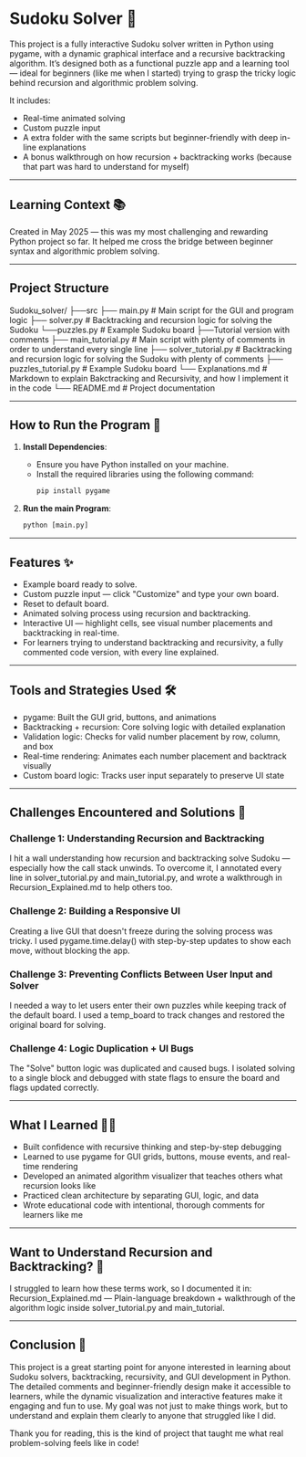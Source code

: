 # Sudoku Solver 🧩

This project is a fully interactive Sudoku solver written in Python using pygame, with a dynamic graphical interface and a recursive backtracking algorithm. It’s designed both as a functional puzzle app and a learning tool — ideal for beginners (like me when I started) trying to grasp the tricky logic behind recursion and algorithmic problem solving.

It includes:
- Real-time animated solving
- Custom puzzle input
- A extra folder with the same scripts but beginner-friendly with deep in-line explanations
- A bonus walkthrough on how recursion + backtracking works (because that part was hard to understand for myself)

---

## Learning Context 📚

Created in May 2025 — this was my most challenging and rewarding Python project so far. It helped me cross the bridge between beginner syntax and algorithmic problem solving.

---

## Project Structure

Sudoku_solver/
├──src
   ├── main.py             # Main script for the GUI and program logic
   ├── solver.py           # Backtracking and recursion logic for solving the Sudoku
   └──puzzles.py          # Example Sudoku board
├──Tutorial version with comments
   ├── main_tutorial.py             # Main script with plenty of comments in order to understand every single line
   ├── solver_tutorial.py           # Backtracking and recursion logic for solving the Sudoku with plenty of comments
   ├── puzzles_tutorial.py          # Example Sudoku board
   └── Explanations.md           # Markdown to explain Bakctracking and Recursivity, and how I implement it in the code
└── README.md           # Project documentation


---

## How to Run the Program 🚀

1. **Install Dependencies**:
   - Ensure you have Python installed on your machine.
   - Install the required libraries using the following command:
     ```python
     pip install pygame
     ```

2. **Run the main Program**:
     ```python
     python [main.py]
     ```

---

## Features ✨

- Example board ready to solve.
- Custom puzzle input — click "Customize" and type your own board.
- Reset to default board.
- Animated solving process using recursion and backtracking.
- Interactive UI — highlight cells, see visual number placements and backtracking in real-time.
- For learners trying to understand backtracking and recursivity, a fully commented code version, with every line explained.

---

## Tools and Strategies Used 🛠️

- pygame: Built the GUI grid, buttons, and animations
- Backtracking + recursion: Core solving logic with detailed explanation
- Validation logic: Checks for valid number placement by row, column, and box
- Real-time rendering: Animates each number placement and backtrack visually
- Custom board logic: Tracks user input separately to preserve UI state

---

## Challenges Encountered and Solutions 🧩

### Challenge 1: Understanding Recursion and Backtracking
I hit a wall understanding how recursion and backtracking solve Sudoku — especially how the call stack unwinds. To overcome it, I annotated every line in solver_tutorial.py and main_tutorial.py, and wrote a walkthrough in Recursion_Explained.md to help others too.

### Challenge 2: Building a Responsive UI
Creating a live GUI that doesn't freeze during the solving process was tricky. I used pygame.time.delay() with step-by-step updates to show each move, without blocking the app.

### Challenge 3: Preventing Conflicts Between User Input and Solver
I needed a way to let users enter their own puzzles while keeping track of the default board. I used a temp_board to track changes and restored the original board for solving.

### Challenge 4: Logic Duplication + UI Bugs
The "Solve" button logic was duplicated and caused bugs. I isolated solving to a single block and debugged with state flags to ensure the board and flags updated correctly.

---

## What I Learned 👨‍🎓

- Built confidence with recursive thinking and step-by-step debugging
- Learned to use pygame for GUI grids, buttons, mouse events, and real-time rendering
- Developed an animated algorithm visualizer that teaches others what recursion looks like
- Practiced clean architecture by separating GUI, logic, and data
- Wrote educational code with intentional, thorough comments for learners like me

---

## Want to Understand Recursion and Backtracking? 🧠

I struggled to learn how these terms work, so I documented it in:
Recursion_Explained.md — Plain-language breakdown + walkthrough of the algorithm logic inside solver_tutorial.py and main_tutorial.

---

## Conclusion 📝

This project is a great starting point for anyone interested in learning about Sudoku solvers, backtracking, recursivity, and GUI development in Python. The detailed comments and beginner-friendly design make it accessible to learners, while the dynamic visualization and interactive features make it engaging and fun to use. My goal was not just to make things work, but to understand and explain them clearly to anyone that struggled like I did.

Thank you for reading, this is the kind of project that taught me what real problem-solving feels like in code!
